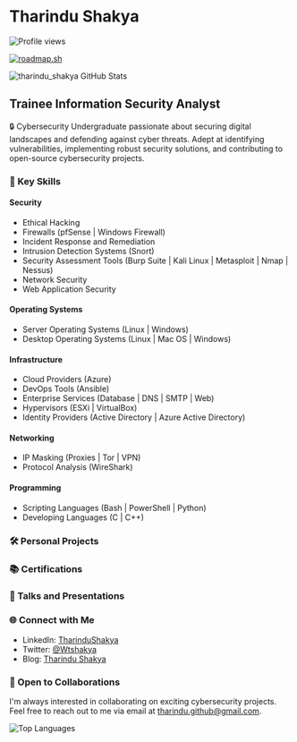 # Tharindu Shakya

![Profile views](https://komarev.com/ghpvc/?username=tharindushakya&label=Profile%20views&color=0e75b6&style=flat&theme=onedark)

[![roadmap.sh](https://api.roadmap.sh/v1-badge/wide/65621cef5145316d256f1447?variant=dark&roadmaps=cpp%2Cpython%2Ccyber-security)](https://roadmap.sh)

![tharindu_shakya GitHub Stats](https://github-readme-stats.vercel.app/api?username=tharindushakya&hide=,prs,issues&theme=vue-dark&show_icons=true&locale=en)

## Trainee Information Security Analyst

🔒 Cybersecurity Undergraduate passionate about securing digital landscapes and defending against cyber threats. Adept at identifying vulnerabilities, implementing robust security solutions, and contributing to open-source cybersecurity projects.

### 🔑 Key Skills

#### Security

- Ethical Hacking
- Firewalls (pfSense | Windows Firewall)
- Incident Response and Remediation
- Intrusion Detection Systems (Snort)
- Security Assessment Tools (Burp Suite | Kali Linux | Metasploit | Nmap | Nessus)
- Network Security
- Web Application Security

#### Operating Systems

- Server Operating Systems (Linux | Windows)
- Desktop Operating Systems (Linux | Mac OS | Windows)

#### Infrastructure

- Cloud Providers (Azure)
- DevOps Tools (Ansible)
- Enterprise Services (Database | DNS | SMTP | Web)
- Hypervisors (ESXi | VirtualBox)
- Identity Providers (Active Directory | Azure Active Directory)

#### Networking

- IP Masking (Proxies | Tor | VPN)
- Protocol Analysis (WireShark)

#### Programming

- Scripting Languages (Bash | PowerShell | Python)
- Developing Languages (C | C++)

### 🛠️ Personal Projects

[//]: # (#### Project Name 1)

[//]: # (Brief description of the project, your role, and the technologies/tools used.)

[//]: # (Repository: [Project 1]https://github.com/tharindushakya/project1)

### 📚 Certifications

[//]: # (-)

### 📢 Talks and Presentations

[//]: # ( "Best Practices in Web Application Security" - Cybersecurity Conference 2022)
[//]: # (  - Slides: Linkhttps://slideshare.net/TharinduShakya1/)

### 🌐 Connect with Me

- LinkedIn: [TharinduShakya](https://www.linkedin.com/in/tharindu-shakya-93775318b)
- Twitter: [@Wtshakya](https://twitter.com/@wtshakya)
- Blog: [Tharindu Shakya](tharinduwarnapura.com)

### 🤝 Open to Collaborations

I'm always interested in collaborating on exciting cybersecurity projects. Feel free to reach out to me via email at [tharindu.github@gmail.com](mailto:tharindu.github@gmail.com).

![Top Languages](https://github-readme-stats.vercel.app/api/top-langs?username=tharindushakya&theme=vue-dark&show_icons=true&locale=en&layout=compact)
